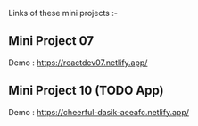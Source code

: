 Links of these mini projects :-

## Mini Project 07 
Demo : https://reactdev07.netlify.app/
## Mini Project 10 (TODO App)
Demo : https://cheerful-dasik-aeeafc.netlify.app/
